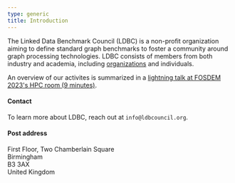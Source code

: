 ```yaml
---
type: generic
title: Introduction
---
```


The Linked Data Benchmark Council (LDBC) is a non-profit organization aiming to define standard graph benchmarks to foster a community around graph processing technologies. LDBC consists of members from both industry and academia, including [organizations](/organizational-members) and individuals.

An overview of our activites is summarized in a [lightning talk at FOSDEM 2023's HPC room (9 minutes)](https://fosdem.org/2023/schedule/event/ldcb_benchmark_suite/).

#### Contact

To learn more about LDBC, reach out at `info@ldbcouncil.org`.

#### Post address

First Floor, Two Chamberlain Square  
Birmingham  
B3 3AX  
United Kingdom  
